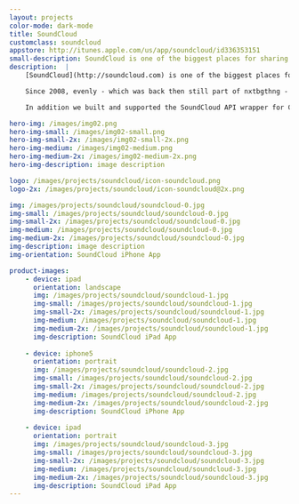 ```yaml
---
layout: projects
color-mode: dark-mode
title: SoundCloud
customclass: soundcloud
appstore: http://itunes.apple.com/us/app/soundcloud/id336353151
small-description: SoundCloud is one of the biggest places for sharing music and sounds on the web. We built their first app.
description:  |
    [SoundCloud](http://soundcloud.com) is one of the biggest places for sharing music and sounds on the web.

    Since 2008, evenly - which was back then still part of nxtbgthng - supported SoundCloud in the development of the official SoundCloud app for iPhone and iPad. We built the app from the ground up and helped build the iPad user interface that was launched in the fall of 2011. At the end of 2012 the app development was handed over to SoundCloud's internal team.

    In addition we built and supported the SoundCloud API wrapper for Cocoa touch, that is used by hundreds of developers to built upon the SoundCloud API. Of course the official SoundCloud app is built upon this library.

hero-img: /images/img02.png
hero-img-small: /images/img02-small.png
hero-img-small-2x: /images/img02-small-2x.png
hero-img-medium: /images/img02-medium.png
hero-img-medium-2x: /images/img02-medium-2x.png
hero-img-description: image description

logo: /images/projects/soundcloud/icon-soundcloud.png
logo-2x: /images/projects/soundcloud/icon-soundcloud@2x.png

img: /images/projects/soundcloud/soundcloud-0.jpg
img-small: /images/projects/soundcloud/soundcloud-0.jpg
img-small-2x: /images/projects/soundcloud/soundcloud-0.jpg
img-medium: /images/projects/soundcloud/soundcloud-0.jpg
img-medium-2x: /images/projects/soundcloud/soundcloud-0.jpg
img-description: image description
img-orientation: SoundCloud iPhone App

product-images:      
    - device: ipad
      orientation: landscape
      img: /images/projects/soundcloud/soundcloud-1.jpg
      img-small: /images/projects/soundcloud/soundcloud-1.jpg
      img-small-2x: /images/projects/soundcloud/soundcloud-1.jpg
      img-medium: /images/projects/soundcloud/soundcloud-1.jpg
      img-medium-2x: /images/projects/soundcloud/soundcloud-1.jpg
      img-description: SoundCloud iPad App
      
    - device: iphone5
      orientation: portrait
      img: /images/projects/soundcloud/soundcloud-2.jpg
      img-small: /images/projects/soundcloud/soundcloud-2.jpg
      img-small-2x: /images/projects/soundcloud/soundcloud-2.jpg
      img-medium: /images/projects/soundcloud/soundcloud-2.jpg
      img-medium-2x: /images/projects/soundcloud/soundcloud-2.jpg
      img-description: SoundCloud iPhone App      
      
    - device: ipad
      orientation: portrait
      img: /images/projects/soundcloud/soundcloud-3.jpg
      img-small: /images/projects/soundcloud/soundcloud-3.jpg
      img-small-2x: /images/projects/soundcloud/soundcloud-3.jpg
      img-medium: /images/projects/soundcloud/soundcloud-3.jpg
      img-medium-2x: /images/projects/soundcloud/soundcloud-3.jpg
      img-description: SoundCloud iPad App            
---
```


